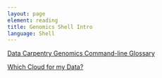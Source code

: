 ```yaml
---
layout: page
element: reading
title: Genomics Shell Intro
language: Shell
---
```


[Data Carpentry Genomics Command-line Glossary](https://datacarpentry.org/shell-genomics/reference.html)

[Which Cloud for my Data?](https://datacarpentry.org/cloud-genomics/04-which-cloud/index.html)



<!--

(uncomment for working on readings)
[Introduction to the Command Line for Genomics](https://datacarpentry.org/shell-genomics/)
#### Starting Genomics

Command line interface (OS shell) and graphic user interface (GUI) are different ways of interacting with a computer’s operating system. The shell is a program that presents a command line interface which allows you to control your computer using commands entered with a keyboard instead of controlling graphical user interfaces (GUIs) with a mouse/keyboard combination.

We will begin by setting you up for the next lessons. As you progress through this lesson, keep in mind that even if you aren’t going to be doing this exact same workflow in your research, you will be learning some very important lessons about using command-line bioinformatics tools. What you learn here will enable you to use a variety of bioinformatic tools with confidence and greatly enhance your research efficiency and productivity.

#### Read the [Cowboy computer new user tutorial](https://hpcc.okstate.edu/content/new-user-tutorial) or [download the PDF](https://hpcc.okstate.edu/sites/default/files/Files/2019-02-06_New-User-Tutorial.pdf)

#### Using a terminal to access Cowboy

Linux and Mac users have terminals built-in, but Windows users need to [install Putty](https://hpcc.okstate.edu/content/logging-cowboy).

-->




